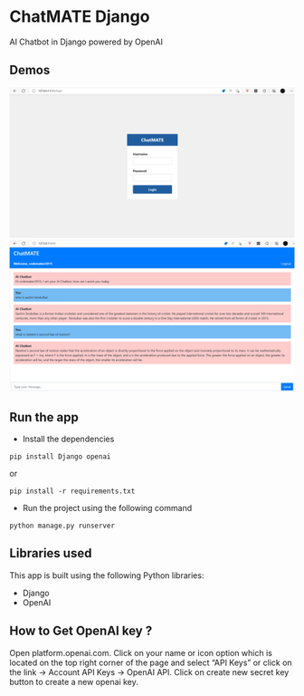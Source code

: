 # ChatMATE Django
AI Chatbot in Django powered by OpenAI

## Demos

![demo](screenshots/Screenshot1.png)
![demo](screenshots/Screenshot2.png)

## Run the app
- Install the dependencies
```
pip install Django openai
```
or
```
pip install -r requirements.txt
```
- Run the project using the following command
```
python manage.py runserver
``` 

## Libraries used

This app is built using the following Python libraries:
- Django
- OpenAI

## How to Get OpenAI key ?

Open platform.openai.com.
Click on your name or icon option which is located on the top right corner of the page and select “API Keys” or click on the link -> Account API Keys -> OpenAI API.
Click on create new secret key button to create a new openai key.